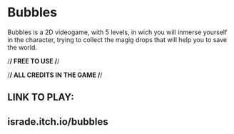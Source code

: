 # Bubbles
Bubbles is a 2D videogame, with 5 levels, in wich you will inmerse yourself in the character, trying to collect the magig drops that will help you to save the world.

/**************************/
        FREE TO USE
/**************************/

/**************************/
  ALL CREDITS IN THE GAME
/**************************/

**LINK TO PLAY:**
---------------------------
**israde.itch.io/bubbles**
---------------------------
